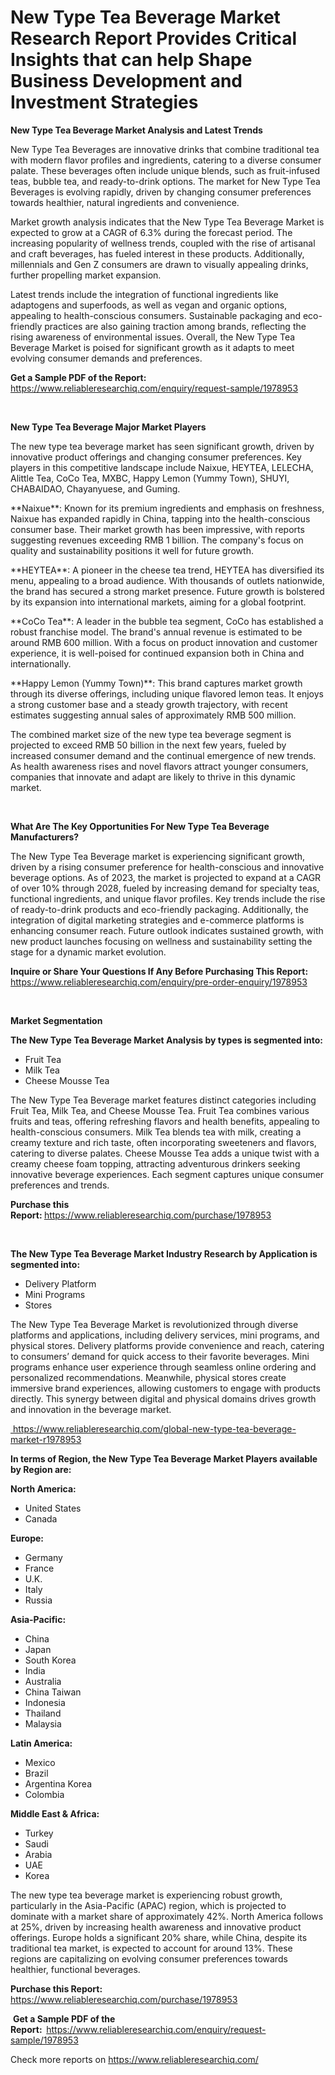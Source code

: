 <p><h1>New Type Tea Beverage Market Research Report Provides Critical Insights that can help Shape Business Development and Investment Strategies</h1></p><p><strong>New Type Tea Beverage Market Analysis and Latest Trends</strong></p>
<p><p>New Type Tea Beverages are innovative drinks that combine traditional tea with modern flavor profiles and ingredients, catering to a diverse consumer palate. These beverages often include unique blends, such as fruit-infused teas, bubble tea, and ready-to-drink options. The market for New Type Tea Beverages is evolving rapidly, driven by changing consumer preferences towards healthier, natural ingredients and convenience.</p><p>Market growth analysis indicates that the New Type Tea Beverage Market is expected to grow at a CAGR of 6.3% during the forecast period. The increasing popularity of wellness trends, coupled with the rise of artisanal and craft beverages, has fueled interest in these products. Additionally, millennials and Gen Z consumers are drawn to visually appealing drinks, further propelling market expansion.</p><p>Latest trends include the integration of functional ingredients like adaptogens and superfoods, as well as vegan and organic options, appealing to health-conscious consumers. Sustainable packaging and eco-friendly practices are also gaining traction among brands, reflecting the rising awareness of environmental issues. Overall, the New Type Tea Beverage Market is poised for significant growth as it adapts to meet evolving consumer demands and preferences.</p></p>
<p><strong>Get a Sample PDF of the Report:&nbsp;</strong> <a href="https://www.reliableresearchiq.com/enquiry/request-sample/1978953?utm_campaign=1082&utm_medium=2&utm_source=Github&utm_content=ia&utm_term=15012025&utm_id=new-type-tea-beverage">https://www.reliableresearchiq.com/enquiry/request-sample/1978953</a></p>
<p>&nbsp;</p>
<p><strong>New Type Tea Beverage Major Market Players</strong></p>
<p><p>The new type tea beverage market has seen significant growth, driven by innovative product offerings and changing consumer preferences. Key players in this competitive landscape include Naixue, HEYTEA, LELECHA, Alittle Tea, CoCo Tea, MXBC, Happy Lemon (Yummy Town), SHUYI, CHABAIDAO, Chayanyuese, and Guming.</p><p>**Naixue**: Known for its premium ingredients and emphasis on freshness, Naixue has expanded rapidly in China, tapping into the health-conscious consumer base. Their market growth has been impressive, with reports suggesting revenues exceeding RMB 1 billion. The company's focus on quality and sustainability positions it well for future growth.</p><p>**HEYTEA**: A pioneer in the cheese tea trend, HEYTEA has diversified its menu, appealing to a broad audience. With thousands of outlets nationwide, the brand has secured a strong market presence. Future growth is bolstered by its expansion into international markets, aiming for a global footprint.</p><p>**CoCo Tea**: A leader in the bubble tea segment, CoCo has established a robust franchise model. The brand's annual revenue is estimated to be around RMB 600 million. With a focus on product innovation and customer experience, it is well-poised for continued expansion both in China and internationally.</p><p>**Happy Lemon (Yummy Town)**: This brand captures market growth through its diverse offerings, including unique flavored lemon teas. It enjoys a strong customer base and a steady growth trajectory, with recent estimates suggesting annual sales of approximately RMB 500 million.</p><p>The combined market size of the new type tea beverage segment is projected to exceed RMB 50 billion in the next few years, fueled by increased consumer demand and the continual emergence of new trends. As health awareness rises and novel flavors attract younger consumers, companies that innovate and adapt are likely to thrive in this dynamic market.</p></p>
<p>&nbsp;</p>
<p><strong>What Are The Key Opportunities For New Type Tea Beverage Manufacturers?</strong></p>
<p><p>The New Type Tea Beverage market is experiencing significant growth, driven by a rising consumer preference for health-conscious and innovative beverage options. As of 2023, the market is projected to expand at a CAGR of over 10% through 2028, fueled by increasing demand for specialty teas, functional ingredients, and unique flavor profiles. Key trends include the rise of ready-to-drink products and eco-friendly packaging. Additionally, the integration of digital marketing strategies and e-commerce platforms is enhancing consumer reach. Future outlook indicates sustained growth, with new product launches focusing on wellness and sustainability setting the stage for a dynamic market evolution.</p></p>
<p><strong>Inquire or Share Your Questions If Any Before Purchasing This Report:</strong> <a href="https://www.reliableresearchiq.com/enquiry/pre-order-enquiry/1978953?utm_campaign=1082&utm_medium=2&utm_source=Github&utm_content=ia&utm_term=15012025&utm_id=new-type-tea-beverage">https://www.reliableresearchiq.com/enquiry/pre-order-enquiry/1978953</a></p>
<p>&nbsp;</p>
<p><strong>Market Segmentation</strong></p>
<p><strong>The New Type Tea Beverage Market Analysis by types is segmented into:</strong></p>
<p><ul><li>Fruit Tea</li><li>Milk Tea</li><li>Cheese Mousse Tea</li></ul></p>
<p><p>The New Type Tea Beverage market features distinct categories including Fruit Tea, Milk Tea, and Cheese Mousse Tea. Fruit Tea combines various fruits and teas, offering refreshing flavors and health benefits, appealing to health-conscious consumers. Milk Tea blends tea with milk, creating a creamy texture and rich taste, often incorporating sweeteners and flavors, catering to diverse palates. Cheese Mousse Tea adds a unique twist with a creamy cheese foam topping, attracting adventurous drinkers seeking innovative beverage experiences. Each segment captures unique consumer preferences and trends.</p></p>
<p><strong>Purchase this Report:&nbsp;</strong><a href="https://www.reliableresearchiq.com/purchase/1978953?utm_campaign=1082&utm_medium=2&utm_source=Github&utm_content=ia&utm_term=15012025&utm_id=new-type-tea-beverage">https://www.reliableresearchiq.com/purchase/1978953</a></p>
<p>&nbsp;</p>
<p><strong>The New Type Tea Beverage Market Industry Research by Application is segmented into:</strong></p>
<p><ul><li>Delivery Platform</li><li>Mini Programs</li><li>Stores</li></ul></p>
<p><p>The New Type Tea Beverage Market is revolutionized through diverse platforms and applications, including delivery services, mini programs, and physical stores. Delivery platforms provide convenience and reach, catering to consumers’ demand for quick access to their favorite beverages. Mini programs enhance user experience through seamless online ordering and personalized recommendations. Meanwhile, physical stores create immersive brand experiences, allowing customers to engage with products directly. This synergy between digital and physical domains drives growth and innovation in the beverage market.</p></p>
<p><a href="https://www.reliableresearchiq.com/global-new-type-tea-beverage-market-r1978953?utm_campaign=1082&utm_medium=2&utm_source=Github&utm_content=ia&utm_term=15012025&utm_id=new-type-tea-beverage">&nbsp;https://www.reliableresearchiq.com/global-new-type-tea-beverage-market-r1978953</a></p>
<p><strong>In terms of Region, the New Type Tea Beverage Market Players available by Region are:</strong></p>
<p>
    <p> <strong> North America: </strong>
        <ul>
            <li>United States</li>
            <li>Canada</li>
        </ul>
        </p> 
    <p> <strong> Europe: </strong>
        <ul>
            <li>Germany</li>
            <li>France</li>
            <li>U.K.</li>
            <li>Italy</li>
            <li>Russia</li>
        </ul>
        </p> 
    <p> <strong> Asia-Pacific: </strong>
        <ul>
            <li>China</li>
            <li>Japan</li>
            <li>South Korea</li>
            <li>India</li>
            <li>Australia</li>
            <li>China Taiwan</li>
            <li>Indonesia</li>
            <li>Thailand</li>
            <li>Malaysia</li>
        </ul>
        </p> 
    <p> <strong> Latin America: </strong>
        <ul>
            <li>Mexico</li>
            <li>Brazil</li>
            <li>Argentina Korea</li>
            <li>Colombia</li>
        </ul>
        </p> 
    <p> <strong> Middle East & Africa: </strong>
        <ul>
            <li>Turkey</li>
            <li>Saudi</li>
            <li>Arabia</li>
            <li>UAE</li>
            <li>Korea</li>
        </ul>
    </p>
    </p>
<p><p>The new type tea beverage market is experiencing robust growth, particularly in the Asia-Pacific (APAC) region, which is projected to dominate with a market share of approximately 42%. North America follows at 25%, driven by increasing health awareness and innovative product offerings. Europe holds a significant 20% share, while China, despite its traditional tea market, is expected to account for around 13%. These regions are capitalizing on evolving consumer preferences towards healthier, functional beverages.</p></p>
<p><strong>Purchase this Report: </strong><a href="https://www.reliableresearchiq.com/purchase/1978953?utm_campaign=1082&utm_medium=2&utm_source=Github&utm_content=ia&utm_term=15012025&utm_id=new-type-tea-beverage">https://www.reliableresearchiq.com/purchase/1978953</a></p>
<p>&nbsp;<strong>Get a Sample PDF of the Report:&nbsp;&nbsp;</strong><a href="https://www.reliableresearchiq.com/enquiry/request-sample/1978953?utm_campaign=1082&utm_medium=2&utm_source=Github&utm_content=ia&utm_term=15012025&utm_id=new-type-tea-beverage">https://www.reliableresearchiq.com/enquiry/request-sample/1978953</a></p>
<p><strong></strong></p>
<p>Check more reports on <a href="https://www.reliableresearchiq.com/?utm_campaign=1082&utm_medium=2&utm_source=Github&utm_content=ia&utm_term=15012025&utm_id=new-type-tea-beverage">https://www.reliableresearchiq.com/</a></p>